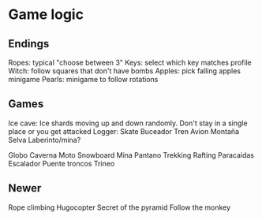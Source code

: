 # Game logic

## Endings
Ropes: typical "choose between 3"
Keys: select which key matches profile
Witch: follow squares that don't have bombs
Apples: pick falling apples minigame
Pearls: minigame to follow rotations

## Games
Ice cave: Ice shards moving up and down randomly. Don't stay in a single place or you get attacked
Logger: 
Skate
Buceador
Tren
Avion
Montaña
Selva
Laberinto/mina?

Globo
Caverna
Moto
Snowboard
Mina
Pantano
Trekking
Rafting
Paracaidas
Escalador
Puente troncos
Trineo

## Newer
Rope climbing
Hugocopter
Secret of the pyramid
Follow the monkey
